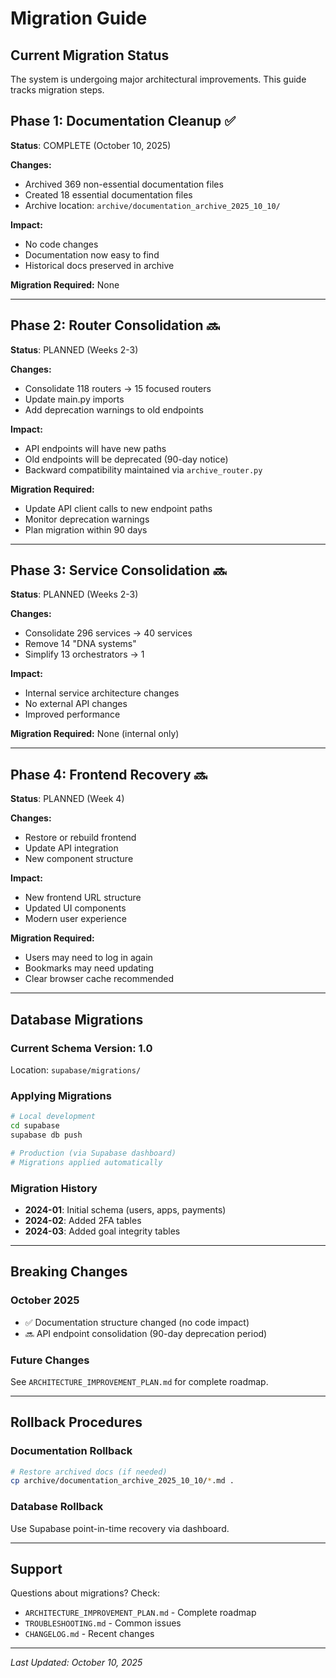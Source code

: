 # Migration Guide

## Current Migration Status

The system is undergoing major architectural improvements. This guide tracks migration steps.

## Phase 1: Documentation Cleanup ✅

**Status**: COMPLETE (October 10, 2025)

**Changes:**
- Archived 369 non-essential documentation files
- Created 18 essential documentation files
- Archive location: `archive/documentation_archive_2025_10_10/`

**Impact:**
- No code changes
- Documentation now easy to find
- Historical docs preserved in archive

**Migration Required:** None

---

## Phase 2: Router Consolidation 🔜

**Status**: PLANNED (Weeks 2-3)

**Changes:**
- Consolidate 118 routers → 15 focused routers
- Update main.py imports
- Add deprecation warnings to old endpoints

**Impact:**
- API endpoints will have new paths
- Old endpoints will be deprecated (90-day notice)
- Backward compatibility maintained via `archive_router.py`

**Migration Required:**
- Update API client calls to new endpoint paths
- Monitor deprecation warnings
- Plan migration within 90 days

---

## Phase 3: Service Consolidation 🔜

**Status**: PLANNED (Weeks 2-3)

**Changes:**
- Consolidate 296 services → 40 services
- Remove 14 "DNA systems"
- Simplify 13 orchestrators → 1

**Impact:**
- Internal service architecture changes
- No external API changes
- Improved performance

**Migration Required:** None (internal only)

---

## Phase 4: Frontend Recovery 🔜

**Status**: PLANNED (Week 4)

**Changes:**
- Restore or rebuild frontend
- Update API integration
- New component structure

**Impact:**
- New frontend URL structure
- Updated UI components
- Modern user experience

**Migration Required:**
- Users may need to log in again
- Bookmarks may need updating
- Clear browser cache recommended

---

## Database Migrations

### Current Schema Version: 1.0
Location: `supabase/migrations/`

### Applying Migrations

```bash
# Local development
cd supabase
supabase db push

# Production (via Supabase dashboard)
# Migrations applied automatically
```

### Migration History
- **2024-01**: Initial schema (users, apps, payments)
- **2024-02**: Added 2FA tables
- **2024-03**: Added goal integrity tables

---

## Breaking Changes

### October 2025
- ✅ Documentation structure changed (no code impact)
- 🔜 API endpoint consolidation (90-day deprecation period)

### Future Changes
See `ARCHITECTURE_IMPROVEMENT_PLAN.md` for complete roadmap.

---

## Rollback Procedures

### Documentation Rollback
```bash
# Restore archived docs (if needed)
cp archive/documentation_archive_2025_10_10/*.md .
```

### Database Rollback
Use Supabase point-in-time recovery via dashboard.

---

## Support

Questions about migrations? Check:
- `ARCHITECTURE_IMPROVEMENT_PLAN.md` - Complete roadmap
- `TROUBLESHOOTING.md` - Common issues
- `CHANGELOG.md` - Recent changes

---

*Last Updated: October 10, 2025*

